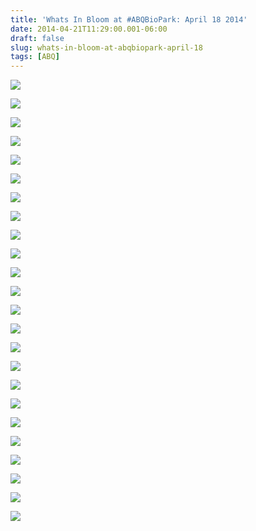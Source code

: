 ```yaml
---
title: 'Whats In Bloom at #ABQBioPark: April 18 2014'
date: 2014-04-21T11:29:00.001-06:00
draft: false
slug: whats-in-bloom-at-abqbiopark-april-18
tags: [ABQ]
---
```


![](/images/blog/legacy/DSC01115+%2528Large%2529.JPG)

  

![](/images/blog/legacy/DSC01083+%2528Large%2529.JPG)

  

![](/images/blog/legacy/DSC01084+%2528Large%2529.JPG)

  

![](/images/blog/legacy/DSC01086+%2528Large%2529.JPG)

  

![](/images/blog/legacy/DSC01087+%2528Large%2529.JPG)

  

![](/images/blog/legacy/DSC01088+%2528Large%2529.JPG)

  

![](/images/blog/legacy/DSC01089+%2528Large%2529.JPG)

  

![](/images/blog/legacy/DSC01090+%2528Large%2529.JPG)

  

![](/images/blog/legacy/DSC01091+%2528Large%2529.JPG)

  

![](/images/blog/legacy/DSC01094+%2528Large%2529.JPG)

  

![](/images/blog/legacy/DSC01095+%2528Large%2529.JPG)

  

![](/images/blog/legacy/DSC01096+%2528Large%2529.JPG)

  

![](/images/blog/legacy/DSC01097+%2528Large%2529.JPG)

  

![](/images/blog/legacy/DSC01100+%2528Large%2529.JPG)

  

![](/images/blog/legacy/DSC01101+%2528Large%2529.JPG)

  

![](/images/blog/legacy/DSC01102+%2528Large%2529.JPG)

  

![](/images/blog/legacy/DSC01105+%2528Large%2529.JPG)

  

![](/images/blog/legacy/DSC01104+%2528Large%2529.JPG)

  

![](/images/blog/legacy/DSC01107+%2528Large%2529.JPG)

  

![](/images/blog/legacy/DSC01108+%2528Large%2529.JPG)

  

![](/images/blog/legacy/DSC01109+%2528Large%2529.JPG)

  

![](/images/blog/legacy/DSC01111+%2528Large%2529.JPG)

  

![](/images/blog/legacy/DSC01112+%2528Large%2529.JPG)

  

![](/images/blog/legacy/DSC01113+%2528Large%2529.JPG)